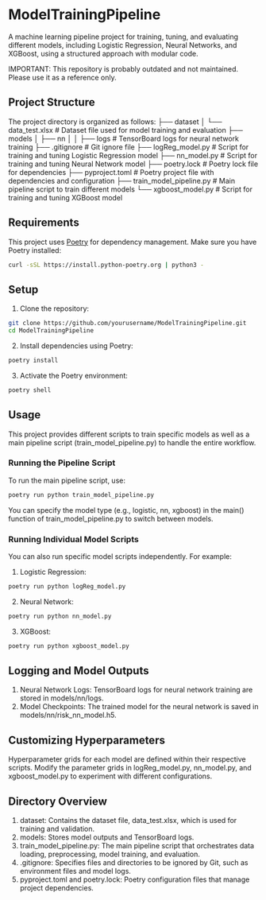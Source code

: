# ModelTrainingPipeline

A machine learning pipeline project for training, tuning, and evaluating different models, including Logistic Regression, Neural Networks, and XGBoost, using a structured approach with modular code.

IMPORTANT: This repository is probably outdated and not maintained. Please use it as a reference only.

## Project Structure

The project directory is organized as follows:
├── dataset 
│ └── data_test.xlsx # Dataset file used for model training and evaluation 
├── models 
│ ├── nn 
│ │ ├── logs # TensorBoard logs for neural network training 
├── .gitignore # Git ignore file 
├── logReg_model.py # Script for training and tuning Logistic Regression model 
├── nn_model.py # Script for training and tuning Neural Network model 
├── poetry.lock # Poetry lock file for dependencies
├── pyproject.toml # Poetry project file with dependencies and configuration 
├── train_model_pipeline.py # Main pipeline script to train different models 
└── xgboost_model.py # Script for training and tuning XGBoost model


## Requirements

This project uses [Poetry](https://python-poetry.org/) for dependency management. Make sure you have Poetry installed:

```bash
curl -sSL https://install.python-poetry.org | python3 -
```

## Setup
1. Clone the repository:
```bash
git clone https://github.com/yourusername/ModelTrainingPipeline.git
cd ModelTrainingPipeline
```
2. Install dependencies using Poetry:

```bash
poetry install
```

3. Activate the Poetry environment:

```bash
poetry shell
```

## Usage
This project provides different scripts to train specific models as well as a main pipeline script (train_model_pipeline.py) to handle the entire workflow.

### Running the Pipeline Script
To run the main pipeline script, use:

```bash
poetry run python train_model_pipeline.py
```

You can specify the model type (e.g., logistic, nn, xgboost) in the main() function of train_model_pipeline.py to switch between models.

### Running Individual Model Scripts
You can also run specific model scripts independently. For example:

1. Logistic Regression:

```bash
poetry run python logReg_model.py
```

2. Neural Network:

```bash
poetry run python nn_model.py
```

3. XGBoost:

```bash
poetry run python xgboost_model.py
```

## Logging and Model Outputs
1. Neural Network Logs: TensorBoard logs for neural network training are stored in models/nn/logs.
2. Model Checkpoints: The trained model for the neural network is saved in models/nn/risk_nn_model.h5.

## Customizing Hyperparameters
Hyperparameter grids for each model are defined within their respective scripts. Modify the parameter grids in logReg_model.py, nn_model.py, and xgboost_model.py to experiment with different configurations.

## Directory Overview
1. dataset: Contains the dataset file, data_test.xlsx, which is used for training and validation.
2. models: Stores model outputs and TensorBoard logs.
3. train_model_pipeline.py: The main pipeline script that orchestrates data loading, preprocessing, model training, and evaluation.
4. .gitignore: Specifies files and directories to be ignored by Git, such as environment files and model logs.
5. pyproject.toml and poetry.lock: Poetry configuration files that manage project dependencies.
